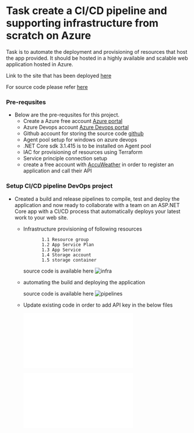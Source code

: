 # Task create a CI/CD pipeline and supporting infrastructure from scratch on Azure

Task is to automate the deployment and provisioning of resources that host the app provided. 
It should be hosted in a highly available and scalable web application hosted in Azure.

Link to the site that has been deployed [here](https://accweather.azurewebsites.net)

For source code please refer [here](https://github.com/sksks5999/devops-interview)

### Pre-requsites
- Below are the pre-requsites for this project.
    -  Create a Azure free account [Azure portal](https://portal.azure.com/#home)
    -  Azure Devops account [Azure Devops portal](https://dev.azure.com/sandeepkumarkalakuntla5999)
    -  Github account for storing the source code [github](https://github.com/sksks5999/devops-interview)
    -  Agent pool setup for windows on azure devops
    -  .NET Core sdk 3.1.415 is to be installed on Agent pool
    -  IAC for provisioning of resources using Terraform
    -  Service principle connection setup
    -  create a free account with [AccuWeather](https://dev.azure.com/sandeepkumarkalakuntla5999/accweather) in order to register an application and call their API


  
### Setup CI/CD pipeline DevOps project
- Created a build and release pipelines to compile, test and deploy the application and now ready to collaborate with a team on an ASP.NET Core app with a CI/CD process that automatically deploys your latest work to your web site.
    - Infrastructure provisioning of following resources 
         ```
                1.1 Resource group
                1.2 App Service Plan
                1.3 App Service
                1.4 Storage account
                1.5 storage container 
         ```
       source code is available here ![infra](Infra) 
         
    - automating the build and deploying the application
        
        source code is available here ![pipelines](Pipeline)
        
    - Update existing code in order to add API key in the below files 
        
        ![API key](Src/Presentation/BradyWeather.Blazor.Server/appsettings.Development.json)
        
        ![API key](Src/Presentation/BradyWeather.Blazor.Server/appsettings.json)
        
 
      
    
       
